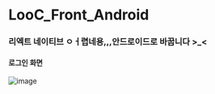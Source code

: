 # LooC_Front_Android

### 리엑트 네이티브 ㅇㅓ렵네용,,,안드로이드로 바꿉니다 >_<

#### 로그인 화면
![image](https://user-images.githubusercontent.com/67668805/195874639-e3829495-15ee-4721-933a-4fb4b71e70e0.png)

